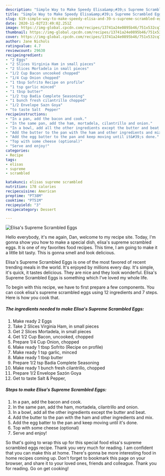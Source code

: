 ```yaml
---
description: "Simple Way to Make Speedy Elisa&amp;#39;s Supreme Scrambled Eggs"
title: "Simple Way to Make Speedy Elisa&amp;#39;s Supreme Scrambled Eggs"
slug: 619-simple-way-to-make-speedy-elisa-and-39-s-supreme-scrambled-eggs
date: 2020-11-02T23:49:02.251Z
image: https://img-global.cpcdn.com/recipes/13741a24e0895b46/751x532cq70/elisas-supreme-scrambled-eggs-recipe-main-photo.jpg
thumbnail: https://img-global.cpcdn.com/recipes/13741a24e0895b46/751x532cq70/elisas-supreme-scrambled-eggs-recipe-main-photo.jpg
cover: https://img-global.cpcdn.com/recipes/13741a24e0895b46/751x532cq70/elisas-supreme-scrambled-eggs-recipe-main-photo.jpg
author: Jane Nichols
ratingvalue: 4.7
reviewcount: 29630
recipeingredient:
- "2 Eggs"
- "2 Slices Virginia Ham in small pieces"
- "2 Slices Mortadela in small pieces"
- "1/2 Cup Bacon uncooked chopped"
- "1/4 Cup Onion chopped"
- "1 tbsp Sofrito Recipe on profile"
- "1 tsp garlic minced"
- "1 tbsp butter"
- "1/2 tsp Badia Complete Seasoning"
- "1 bunch fresh cilantrillo chopped"
- "1/2 Envelope Sazn Goya"
- "to taste Salt  Pepper"
recipeinstructions:
- "In a pan, add the bacon and cook."
- "In the same pan, add the ham, mortadela, cilantrillo and onion."
- "In a bowl, add all the other ingredients except the butter and beat."
- "Add the butter to the pan with the ham and other ingredients and mix."
- "Add the egg batter to the pan and keep moving until it&#39;s done."
- "Top with some cheese (optional)"
- "Serve and enjoy!"
categories:
- Recipe
tags:
- elisas
- supreme
- scrambled

katakunci: elisas supreme scrambled 
nutrition: 178 calories
recipecuisine: American
preptime: "PT38M"
cooktime: "PT51M"
recipeyield: "3"
recipecategory: Dessert

---
```



![Elisa&#39;s Supreme Scrambled Eggs](https://img-global.cpcdn.com/recipes/13741a24e0895b46/751x532cq70/elisas-supreme-scrambled-eggs-recipe-main-photo.jpg)

Hello everybody, it's me again, Dan, welcome to my recipe site. Today, I'm gonna show you how to make a special dish, elisa&#39;s supreme scrambled eggs. It is one of my favorites food recipes. This time, I am going to make it a little bit tasty. This is gonna smell and look delicious.

Elisa&#39;s Supreme Scrambled Eggs is one of the most favored of recent trending meals in the world. It's enjoyed by millions every day. It's simple, it's quick, it tastes delicious. They are nice and they look wonderful. Elisa&#39;s Supreme Scrambled Eggs is something which I've loved my whole life.




To begin with this recipe, we have to first prepare a few components. You can cook elisa&#39;s supreme scrambled eggs using 12 ingredients and 7 steps. Here is how you cook that.

<!--inarticleads1-->

##### The ingredients needed to make Elisa&#39;s Supreme Scrambled Eggs:

1. Make ready 2 Eggs
1. Take 2 Slices Virginia Ham, in small pieces
1. Get 2 Slices Mortadela, in small pieces
1. Get 1/2 Cup Bacon, uncooked, chopped
1. Prepare 1/4 Cup Onion, chopped
1. Make ready 1 tbsp Sofrito (Recipe on profile)
1. Make ready 1 tsp garlic, minced
1. Make ready 1 tbsp butter
1. Prepare 1/2 tsp Badia Complete Seasoning
1. Make ready 1 bunch fresh cilantrillo, chopped
1. Prepare 1/2 Envelope Sazón Goya
1. Get to taste Salt &amp; Pepper,




<!--inarticleads2-->

##### Steps to make Elisa&#39;s Supreme Scrambled Eggs:

1. In a pan, add the bacon and cook.
1. In the same pan, add the ham, mortadela, cilantrillo and onion.
1. In a bowl, add all the other ingredients except the butter and beat.
1. Add the butter to the pan with the ham and other ingredients and mix.
1. Add the egg batter to the pan and keep moving until it&#39;s done.
1. Top with some cheese (optional)
1. Serve and enjoy!




So that's going to wrap this up for this special food elisa&#39;s supreme scrambled eggs recipe. Thank you very much for reading. I am confident that you can make this at home. There's gonna be more interesting food in home recipes coming up. Don't forget to bookmark this page on your browser, and share it to your loved ones, friends and colleague. Thank you for reading. Go on get cooking!
